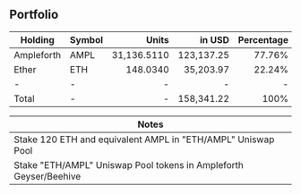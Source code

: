 ## Portfolio

|Holding|Symbol|Units|in USD|Percentage|
|---|----|---:|---:|---:|
|Ampleforth|AMPL|31,136.5110|123,137.25|77.76%|
|Ether|ETH|148.0340|35,203.97|22.24%|
|-|-|-|-|-|
|Total|-|-|158,341.22|100%|

|Notes|
|---|
|Stake 120 ETH and equivalent AMPL in "ETH/AMPL" Uniswap Pool|
|Stake "ETH/AMPL" Uniswap Pool tokens in Ampleforth Geyser/Beehive|
